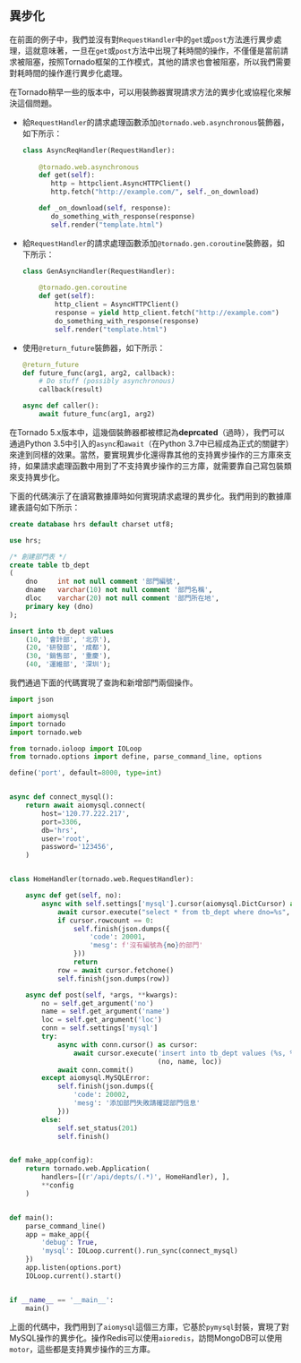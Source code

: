 ## 異步化

在前面的例子中，我們並沒有對`RequestHandler`中的`get`或`post`方法進行異步處理，這就意味著，一旦在`get`或`post`方法中出現了耗時間的操作，不僅僅是當前請求被阻塞，按照Tornado框架的工作模式，其他的請求也會被阻塞，所以我們需要對耗時間的操作進行異步化處理。

在Tornado稍早一些的版本中，可以用裝飾器實現請求方法的異步化或協程化來解決這個問題。

- 給`RequestHandler`的請求處理函數添加`@tornado.web.asynchronous`裝飾器，如下所示：

  ```Python
  class AsyncReqHandler(RequestHandler):
      
      @tornado.web.asynchronous
      def get(self):
         http = httpclient.AsyncHTTPClient()
         http.fetch("http://example.com/", self._on_download)
  
      def _on_download(self, response):
         do_something_with_response(response)
         self.render("template.html")
  ```

- 給`RequestHandler`的請求處理函數添加`@tornado.gen.coroutine`裝飾器，如下所示：

  ```Python
  class GenAsyncHandler(RequestHandler):
      
      @tornado.gen.coroutine
      def get(self):
          http_client = AsyncHTTPClient()
          response = yield http_client.fetch("http://example.com")
          do_something_with_response(response)
          self.render("template.html")
  ```

- 使用`@return_future`裝飾器，如下所示：

  ```Python
  @return_future
  def future_func(arg1, arg2, callback):
      # Do stuff (possibly asynchronous)
      callback(result)
  
  async def caller():
      await future_func(arg1, arg2)
  ```

在Tornado 5.x版本中，這幾個裝飾器都被標記為**deprcated**（過時），我們可以通過Python 3.5中引入的`async`和`await`（在Python 3.7中已經成為正式的關鍵字）來達到同樣的效果。當然，要實現異步化還得靠其他的支持異步操作的三方庫來支持，如果請求處理函數中用到了不支持異步操作的三方庫，就需要靠自己寫包裝類來支持異步化。

下面的代碼演示了在讀寫數據庫時如何實現請求處理的異步化。我們用到的數據庫建表語句如下所示：

```SQL
create database hrs default charset utf8;

use hrs;

/* 創建部門表 */
create table tb_dept
(
    dno     int not null comment '部門編號',
    dname   varchar(10) not null comment '部門名稱',
    dloc    varchar(20) not null comment '部門所在地',
    primary key (dno)
);

insert into tb_dept values
    (10, '會計部', '北京'),
    (20, '研發部', '成都'),
    (30, '銷售部', '重慶'),
    (40, '運維部', '深圳');
```

我們通過下面的代碼實現了查詢和新增部門兩個操作。

```Python
import json

import aiomysql
import tornado
import tornado.web

from tornado.ioloop import IOLoop
from tornado.options import define, parse_command_line, options

define('port', default=8000, type=int)


async def connect_mysql():
    return await aiomysql.connect(
        host='120.77.222.217',
        port=3306,
        db='hrs',
        user='root',
        password='123456',
    )


class HomeHandler(tornado.web.RequestHandler):

    async def get(self, no):
        async with self.settings['mysql'].cursor(aiomysql.DictCursor) as cursor:
            await cursor.execute("select * from tb_dept where dno=%s", (no, ))
            if cursor.rowcount == 0:
                self.finish(json.dumps({
                    'code': 20001,
                    'mesg': f'沒有編號為{no}的部門'
                }))
                return
            row = await cursor.fetchone()
            self.finish(json.dumps(row))

    async def post(self, *args, **kwargs):
        no = self.get_argument('no')
        name = self.get_argument('name')
        loc = self.get_argument('loc')
        conn = self.settings['mysql']
        try:
            async with conn.cursor() as cursor:
                await cursor.execute('insert into tb_dept values (%s, %s, %s)',
                                     (no, name, loc))
            await conn.commit()
        except aiomysql.MySQLError:
            self.finish(json.dumps({
                'code': 20002,
                'mesg': '添加部門失敗請確認部門信息'
            }))
        else:
            self.set_status(201)
            self.finish()


def make_app(config):
    return tornado.web.Application(
        handlers=[(r'/api/depts/(.*)', HomeHandler), ],
        **config
    )


def main():
    parse_command_line()
    app = make_app({
        'debug': True,
        'mysql': IOLoop.current().run_sync(connect_mysql)
    })
    app.listen(options.port)
    IOLoop.current().start()


if __name__ == '__main__':
    main()
```

上面的代碼中，我們用到了`aiomysql`這個三方庫，它基於`pymysql`封裝，實現了對MySQL操作的異步化。操作Redis可以使用`aioredis`，訪問MongoDB可以使用`motor`，這些都是支持異步操作的三方庫。